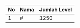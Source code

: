 | No | Nama            | Jumlah Level |
|----|-----------------|--------------|
| 1  | #    |    1250        |
